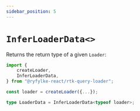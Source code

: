 ```yaml
---
sidebar_position: 5
---
```


# `InferLoaderData<>`

Returns the return type of a given `Loader`:

```typescript
import {
    createLoader,
    InferLoaderData,
} from "@ryfylke-react/rtk-query-loader";

const loader = createLoader({...});

type LoaderData = InferLoaderData<typeof loader>;
```
